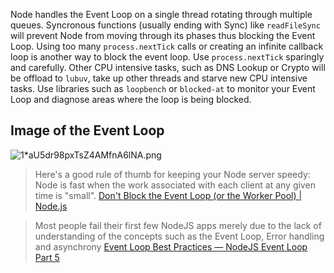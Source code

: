 Node handles the Event Loop on a single thread rotating through multiple queues. Syncronous functions (usually ending with Sync) like `readFileSync` will prevent Node from moving through its phases thus blocking the Event Loop. Using too many `process.nextTick` calls or creating an infinite callback loop is another way to block the event loop. Use `process.nextTick` sparingly and carefully. Other CPU intensive tasks, such as DNS Lookup or Crypto will be offload to `lubuv`, take up other threads and starve new CPU intensive tasks. Use libraries such as `loopbench` or `blocked-at` to monitor your Event Loop and diagnose areas where the loop is being blocked.

## Image of the Event Loop
![1*aU5dr98pxTsZ4AMfnA6lNA.png](https://cdn-images-1.medium.com/max/1600/1*aU5dr98pxTsZ4AMfnA6lNA.png)

>Here's a good rule of thumb for keeping your Node server speedy: Node is fast when the work associated with each client at any given time is "small".
>[Don't Block the Event Loop (or the Worker Pool) \| Node.js](https://nodejs.org/en/docs/guides/dont-block-the-event-loop/)

> Most people fail their first few NodeJS apps merely due to the lack of understanding of the concepts such as the Event Loop, Error handling and asynchrony 
[Event Loop Best Practices — NodeJS Event Loop Part 5](https://jsblog.insiderattack.net/event-loop-best-practices-nodejs-event-loop-part-5-e29b2b50bfe2)